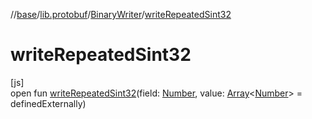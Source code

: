 //[base](../../../index.md)/[lib.protobuf](../index.md)/[BinaryWriter](index.md)/[writeRepeatedSint32](write-repeated-sint32.md)

# writeRepeatedSint32

[js]\
open fun [writeRepeatedSint32](write-repeated-sint32.md)(field: [Number](https://kotlinlang.org/api/latest/jvm/stdlib/kotlin/-number/index.html), value: [Array](https://kotlinlang.org/api/latest/jvm/stdlib/kotlin/-array/index.html)&lt;[Number](https://kotlinlang.org/api/latest/jvm/stdlib/kotlin/-number/index.html)&gt; = definedExternally)
